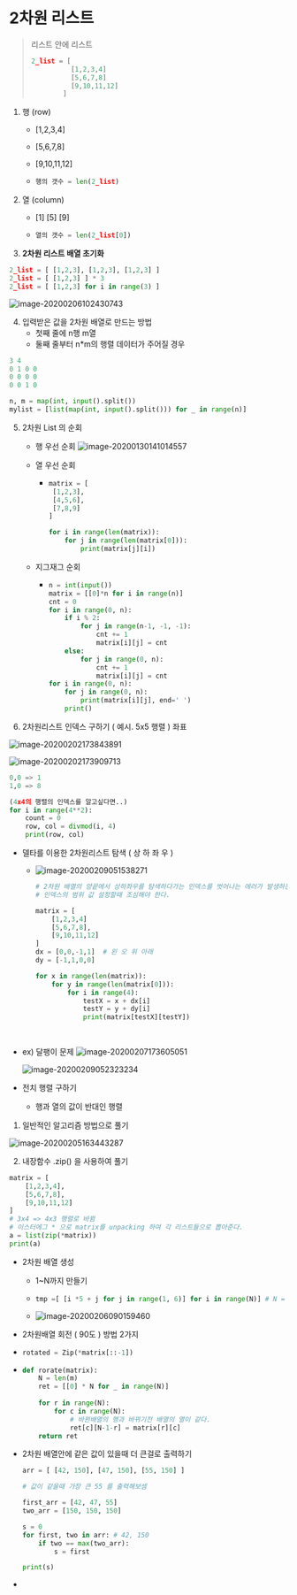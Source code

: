 # 2차원 리스트

> 리스트 안에 리스트
>
> ```python
> 2_list = [
> 	    	[1,2,3,4]
> 	        [5,6,7,8]
> 	        [9,10,11,12]
> 	      ]
> ```



1. 행 (row)

   - [1,2,3,4]

   - [5,6,7,8]

   - [9,10,11,12]

   - ```python
     행의 갯수 = len(2_list)
     ```

     

2. 열 (column)

   - [1]
     [5]
     [9]

   - ```python
     열의 갯수 = len(2_list[0])
     ```

     



3.  **2차원 리스트 배열 초기화**

```python
2_list = [ [1,2,3], [1,2,3], [1,2,3] ]
2_list = [ [1,2,3] ] * 3
2_list = [ [1,2,3] for i in range(3) ]
```

![image-20200206102430743](img/image-20200206102430743.png)











4. 입력받은 값을 2차원 배열로 만드는 방법
   - 첫째 줄에 n행 m열
   - 둘째 줄부터 n*m의 행렬 데이터가 주어질 경우

```python
3 4
0 1 0 0
0 0 0 0
0 0 1 0

n, m = map(int, input().split())
mylist = [list(map(int, input().split())) for _ in range(n)]
```



5. 2차원 List 의 순회

   - 행 우선 순회 
     ![image-20200130141014557](img/image-20200130141014557.png)

     

   - 열 우선 순회

     - ```python
       matrix = [
       	[1,2,3],
       	[4,5,6],
       	[7,8,9]
       ]
       
       for i in range(len(matrix)):
           for j in range(len(matrix[0])):
               print(matrix[j][i])
       ```
   
       
   
   - 지그재그 순회
   
     - ```python
       n = int(input())
       matrix = [[0]*n for i in range(n)]
       cnt = 0
       for i in range(0, n):
           if i % 2:
               for j in range(n-1, -1, -1):
                   cnt += 1
                   matrix[i][j] = cnt
           else:
               for j in range(0, n):
                   cnt += 1
                   matrix[i][j] = cnt
       for i in range(0, n):
           for j in range(0, n):
               print(matrix[i][j], end=' ')
           print()
       ```





6. 2차원리스트 인덱스 구하기 ( 예시. 5x5 행렬 ) 좌표

![image-20200202173843891](img/image-20200202173843891.png)

![image-20200202173909713](img/image-20200202173909713.png)

```python
0,0 => 1
1,0 => 8

(4x4의 행렬의 인덱스를 알고싶다면..)
for i in range(4**2):
	count = 0
	row, col = divmod(i, 4)
	print(row, col)
```





- 델타를 이용한 2차원리스트 탐색 ( 상 하 좌 우 )

  - ![image-20200209051538271](img/image-20200209051538271.png)
    
    
    
    ```python
    # 2차원 배열의 양끝에서 상하좌우를 탐색하다가는 인덱스를 벗어나는 에러가 발생하는것 유의하여
    # 인덱스의 범위 값 설정할때 조심해야 한다.
    
    matrix = [
    	[1,2,3,4]
    	[5,6,7,8],
    	[9,10,11,12]
    ]
    dx = [0,0,-1,1]  # 왼 오 위 아래
    dy = [-1,1,0,0]
    
    for x in range(len(matrix)):
        for y in range(len(matrix[0])):
            for i in range(4):
                testX = x + dx[i]
                testY = y + dy[i]
                print(matrix[testX][testY])
        
        
    ```











- ex) 달팽이 문제
  ![image-20200207173605051](img/image-20200207173605051.png)

  
  ![image-20200209052323234](img/image-20200209052323234.png)
  
  
  
  
  
  















- 전치 행렬 구하기
  - 행과 열의 값이 반대인 행렬

1. 일반적인 알고리즘 방법으로 풀기

![image-20200205163443287](img/image-20200205163443287.png)



2. 내장함수 .zip() 을 사용하여 풀기

```python
matrix = [
	[1,2,3,4],
	[5,6,7,8],
	[9,10,11,12]
]
# 3x4 => 4x3 행렬로 바뀜
# 이스터에그 * 으로 matrix를 unpacking 하여 각 리스트들으로 뽑아준다.
a = list(zip(*matrix))
print(a)
```





- 2차원 배열 생성

  - 1~N까지 만들기

  - ```python
    tmp =[ [i *5 + j for j in range(1, 6)] for i in range(N)] # N = 5
    ```

  - ![image-20200206090159460](img/image-20200206090159460.png)

    

-  2차원배열 회전 ( 90도 ) 방법 2가지

  - ```python
    rotated = Zip(*matrix[::-1])
    ```

  - ```python
    def rorate(matrix):
    	N = len(m)
        ret = [[0] * N for _ in range(N)]
        
        for r in range(N):
            for c in range(N):
                # 바뀐배열의 행과 바뀌기전 배열의 열이 같다.
                ret[c][N-1-r] = matrix[r][c]
        return ret
    ```



- 2차원 배열안에 같은 값이 있을때 더 큰걸로 출력하기

  ```python
  arr = [ [42, 150], [47, 150], [55, 150] ] 
  
  # 값이 같을때 가장 큰 55 를 출력해보셈
  
  first_arr = [42, 47, 55]
  two_arr = [150, 150, 150]
  
  s = 0
  for first, two in arr: # 42, 150
      if two == max(two_arr):
          s = first
  
  print(s)
  ```

- 